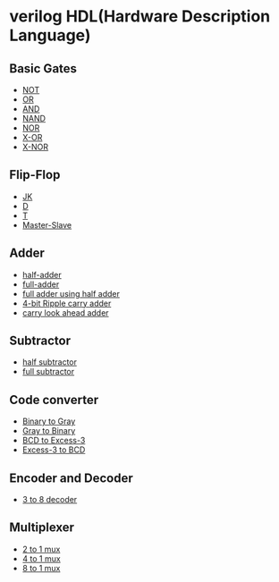 # verilog HDL(Hardware Description Language)

 ## Basic Gates
  - [NOT](https://github.com/Shakil-RU/verilog_HDL/blob/main/Basic%20Gates/not.v)
  - [OR](https://github.com/Shakil-RU/verilog_HDL/blob/main/Basic%20Gates/OR%20gate.v)
  - [AND](https://github.com/Shakil-RU/verilog_HDL/blob/main/Basic%20Gates/AND%20gate.v)
  - [NAND](https://github.com/Shakil-RU/verilog_HDL/blob/main/Basic%20Gates/NAND%20gate.v)
  - [NOR](https://github.com/Shakil-RU/verilog_HDL/blob/main/Basic%20Gates/NOR%20gate.v)
  - [X-OR](https://github.com/Shakil-RU/verilog_HDL/blob/main/Basic%20Gates/X-OR%20gate.v)
  - [X-NOR](https://github.com/Shakil-RU/verilog_HDL/blob/main/Basic%20Gates/x-nor%20gate.v)
## Flip-Flop
  - [JK](https://github.com/Shakil-RU/verilog_HDL/blob/main/Flip-Flop/JK.v)
  - [D](https://github.com/Shakil-RU/verilog_HDL/blob/main/Flip-Flop/D%20flip-flop.v)
  - [T](https://github.com/Shakil-RU/verilog_HDL/blob/main/Flip-Flop/T%20flip-flop.v)
  - [Master-Slave](https://github.com/Shakil-RU/verilog_HDL/blob/main/Flip-Flop/master%20slave%20jk.v)
## Adder
  - [half-adder](https://github.com/Shakil-RU/verilog_HDL/blob/main/Adder/Half%20Adder.v)
  - [full-adder](https://github.com/Shakil-RU/verilog_HDL/blob/main/Adder/Full%20Adder.v)
  - [full adder using half adder](https://github.com/Shakil-RU/verilog_HDL/blob/main/Adder/Full%20Adder%20using%20half%20adder.v)
  - [4-bit Ripple carry adder](https://github.com/Shakil-RU/verilog_HDL/blob/main/Adder/4%20bit%20Ripple%20carry%20adder.v)
  - [carry look ahead adder](https://github.com/Shakil-RU/verilog_HDL/blob/main/Adder/carry%20look%20ahead%20adder.v)
## Subtractor
  - [half subtractor](https://github.com/Shakil-RU/verilog_HDL/blob/main/Subtractor/half%20subtractor.v)
  - [full subtractor](https://github.com/Shakil-RU/verilog_HDL/blob/main/Subtractor/half%20subtractor.v)
## Code converter
 - [Binary to Gray](https://github.com/Shakil-RU/verilog_HDL/blob/main/Code%20converter/Binary%20to%20gray%20conversion.v)
 - [Gray to Binary](https://github.com/Shakil-RU/verilog_HDL/blob/main/Code%20converter/Gray%20to%20binary.v)
 - [BCD to Excess-3](https://github.com/Shakil-RU/verilog_HDL/blob/main/Code%20converter/BCD_To_Excess-3.v)
 - [Excess-3 to BCD](https://github.com/Shakil-RU/verilog_HDL/blob/main/Code%20converter/Excess_3%20to%20BCD.v)
## Encoder and Decoder
 - [3 to 8 decoder](https://github.com/Shakil-RU/verilog_HDL/blob/main/Encoder%20And%20Decoder/3%20to%208%20decoder.v)
## Multiplexer
 - [2 to 1 mux]()
 - [4 to 1 mux]()
 - [8 to 1 mux]()

